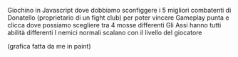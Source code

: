 Giochino in Javascript dove dobbiamo sconfiggere i 5 migliori combatenti di Donatello (proprietario di un fight club) per poter vincere
Gameplay punta e clicca dove possiamo scegliere tra 4 mosse differenti 
Gli Assi hanno tutti abilità differenti
I nemici normali scalano con il livello del giocatore

(grafica fatta da me in paint)
